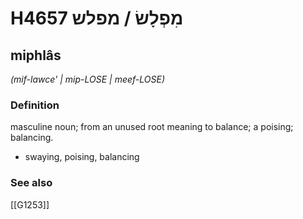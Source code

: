 # H4657 מִפְלָשׂ / מפלש

## miphlâs

_(mif-lawce' | mip-LOSE | meef-LOSE)_

### Definition

masculine noun; from an unused root meaning to balance; a poising; balancing.

- swaying, poising, balancing
### See also

[[G1253]]


